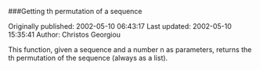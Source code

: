 ###Getting <n>th permutation of a sequence

Originally published: 2002-05-10 06:43:17
Last updated: 2002-05-10 15:35:41
Author: Christos Georgiou

This function, given a sequence and a number n as parameters, returns the <n>th permutation of the sequence (always as a list).